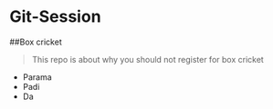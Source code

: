 # Git-Session
##Box cricket

>This repo is about why you should not register for box cricket
- Parama
- Padi
- Da

